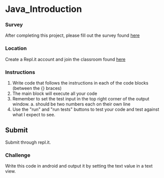 # Java_Introduction

### Survey
After completing this project, please fill out the survey found [here](https://docs.google.com/forms/d/e/1FAIpQLSc9A5dbb4Nn53d2l6u08hRqAt-O-5zzbV_n_xSEC5yKbCRt6Q/viewform?usp=sf_link)

### Location
Create a Repl.it account and join the classroom found [here](https://repl.it/classroom/invite/V2RyVcB)

### Instructions
1. Write code that follows the instructions in each of the code blocks (between the {} braces)
2. The main block will execute all your code
3. Remember to set the test input in the top right corner of the output window.
   a. should be two numbers each on their own line
4. Use the "run" and "run tests" buttons to test your code and test against what I expect to see.

## Submit

Submit through repl.it.

### Challenge

Write this code in android and output it by setting the text value in a text view.
